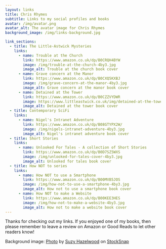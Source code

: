 ```yaml
---
layout: links
title: Chris Rhymes
subtitle: Links to my social profiles and books
avatar: /img/avatar.png
avatar_alt: The avatar image for Chris Rhymes
background_image: /img/links-background.jpg

link_sections:
  - title: The Little-Astwick Mysteries
    links:
      - name: Trouble at the Church
        link: https://www.amazon.co.uk/dp/B0CRQH4BYW
        image: /img/trouble-at-the-church-4by3.jpg
        image_alt: Trouble at the church book cover
      - name: Grave concern at the Manor
        link: https://www.amazon.co.uk/dp/B0CXQ5KXBJ
        image: /img/grave-concern-at-the-manor-4by3.jpg
        image_alt: Grave concern at the manor book cover
      - name: Detained at the Tower
        link: https://www.amazon.co.uk/dp/B0CZZVYDWR
        image: https://www.littleastwick.co.uk/img/detained-at-the-tower-4by3-shadow.jpg
        image_alt: Detained at the tower book cover
  - title: Contemporary SciFi
    links:
      - name: Nigel's Intranet Adventure
        link: https://www.amazon.co.uk/dp/B08GTYPX2W/
        image: /img/nigels-intranet-adventure-4by3.jpg
        image_alt: Nigel's intranet adventure book cover
  - title: Short Stories
    links:
      - name: Unlooked For Tales - A collection of Short Stories
        link: https://www.amazon.co.uk/dp/B0D7SZ5WXS
        image: /img/unlooked-for-tales-cover-4by3.jpg
        image_alt: Unlooked for tales book cover
  - title: How NOT to series
    links:
      - name: How NOT to use a Smartphone
        link: https://www.amazon.co.uk/dp/B00MVB5JOS
        image: /img/how-not-to-use-a-smartphone-4by3.jpg
        image_alt: How not to use a smartphone book cover
      - name: How NOT to make a Website
        link: https://www.amazon.co.uk/dp/B00KEE3HES
        image: /img/how-not-to-make-a-website-4by3.jpg
        image_alt: How not to make a website book cover
---
```


Thanks for checking out my links. If you enjoyed one of my books, then please remember to leave a review on Amazon or Good Reads to let other readers know!

Background image: <a href="https://stocksnap.io/photo/books-library-GTWPBBTRRN">Photo</a> by <a href="https://stocksnap.io/author/suzyhazelwood">Suzy Hazelwood</a> on <a href="https://stocksnap.io">StockSnap</a>
